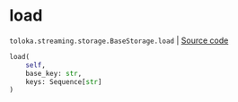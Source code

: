 # load
`toloka.streaming.storage.BaseStorage.load` | [Source code](https://github.com/Toloka/toloka-kit/blob/v1.0.1/src/streaming/storage.py#L34)

```python
load(
    self,
    base_key: str,
    keys: Sequence[str]
)
```

